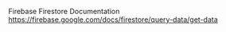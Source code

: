 <!-- RESOURCES -->

Firebase Firestore Documentation
https://firebase.google.com/docs/firestore/query-data/get-data